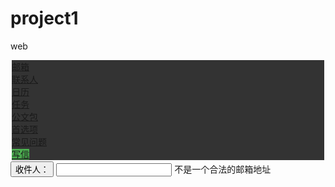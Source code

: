 # project1
web
<!DOCTYPE html>
<html>
<head>
<meta charset="utf-8">
<script src="http://cdn.static.runoob.com/libs/angular.js/1.4.6/angular.min.js"></script>
<style>
ul {
    list-style-type: none;
    margin: 2;
    padding: 0;
    overflow: hidden;
    background-color: #333;
}

li {
    float: left;
}

li a {
    display: block;
    color: white;
    text-align: center;
    padding: 10px 14px;
    text-decoration: none;
}

li a:hover {
    background-color: #111;
}
.active {
    background-color: #4CAF50;
	a-color: #333;
}
</style>
</head>
<body>
 <ul>
  <li><a href="#home">邮箱</a></li>
  <li><a href="#news">联系人</a></li>
  <li><a href="#contact">日历</a></li>
  <li><a href="#about">任务</a></li>
  <li><a href="#about">公文包</a></li> 
  <li><a href="#about">首选项</a></li>
  <li><a href="#about">常见问题</a></li>
  <li><a class="active" href="#about">写信</a></li>
</ul>
<form ng-app="" name="myForm">
    <button ng-click="reciver()">收件人：</button>
    <input type="email" name="myAddress" ng-model="text">
    <span ng-show="myForm.myAddress.$error.email">不是一个合法的邮箱地址</span>
</form>
 
</body>
</html>
